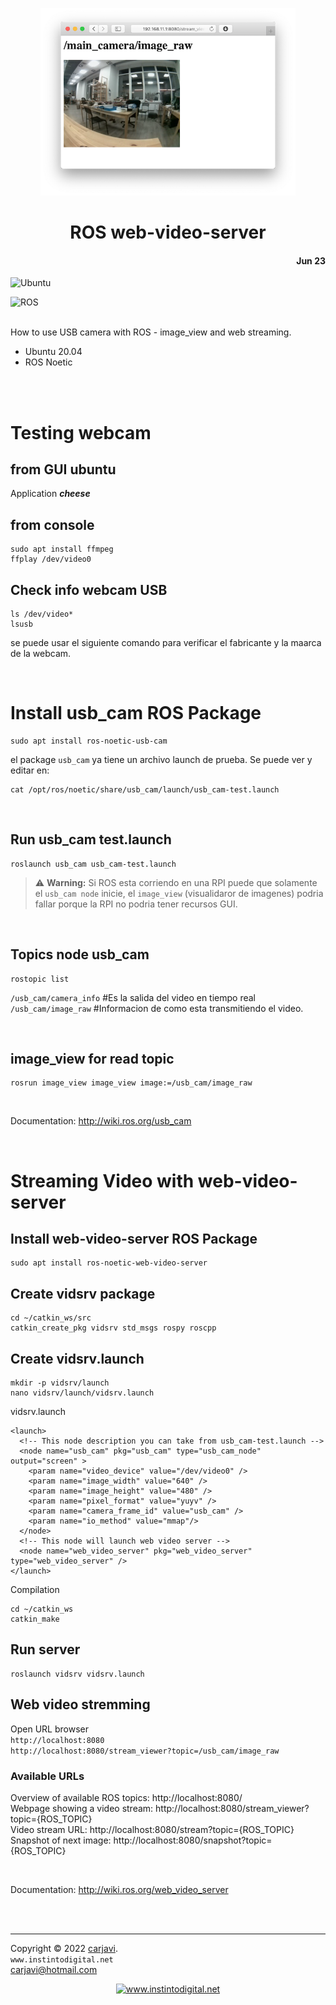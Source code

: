 <p align="center"><img src="./img/web_video_server.png" height="300" alt=" " /></p>
<h1 align="center"> ROS web-video-server </h1> 
<h4 align="right">Jun 23</h4>

![Ubuntu](https://img.shields.io/badge/Ubuntu-E95420?style=for-the-badge&logo=ubuntu&logoColor=white)

![ROS](https://img.shields.io/badge/ros-%230A0FF9.svg?style=for-the-badge&logo=ros&logoColor=white)

<br>
 How to use USB camera with ROS -  image_view and web streaming.

 * Ubuntu 20.04
 * ROS Noetic


 <br>
 <br>

# Testing webcam 
## from GUI ubuntu
Application ***cheese***

## from console
```
sudo apt install ffmpeg
ffplay /dev/video0
```
## Check info webcam USB
```
ls /dev/video*
lsusb
```
se puede usar el siguiente comando para verificar el fabricante y la maarca de la webcam.

<br>

# Install usb_cam ROS Package 
```
sudo apt install ros-noetic-usb-cam 
```
el package `usb_cam` ya tiene un archivo launch de prueba. Se puede ver y editar en:
```
cat /opt/ros/noetic/share/usb_cam/launch/usb_cam-test.launch
```

<br>

## Run usb_cam test.launch
```
roslaunch usb_cam usb_cam-test.launch
```

> :warning: **Warning:** Si ROS esta corriendo en una RPI puede que solamente el `usb_cam node` inicie, el `image_view` (visualidaror de imagenes) podria fallar porque la RPI no podria tener recursos GUI.

<br>

## Topics node usb_cam 
```
rostopic list
```
`/usb_cam/camera_info`  #Es la salida del video en tiempo real <br>
`/usb_cam/image_raw`    #Informacion de como esta transmitiendo el video.

<br>

## image_view for read topic
```
rosrun image_view image_view image:=/usb_cam/image_raw
```


<br>

Documentation: http://wiki.ros.org/usb_cam

<br>

# Streaming Video with web-video-server

## Install web-video-server ROS Package
```
sudo apt install ros-noetic-web-video-server
```
## Create vidsrv package
```
cd ~/catkin_ws/src
catkin_create_pkg vidsrv std_msgs rospy roscpp
```

## Create vidsrv.launch
```
mkdir -p vidsrv/launch
nano vidsrv/launch/vidsrv.launch
```
vidsrv.launch
```
<launch>
  <!-- This node description you can take from usb_cam-test.launch -->
  <node name="usb_cam" pkg="usb_cam" type="usb_cam_node" output="screen" >
    <param name="video_device" value="/dev/video0" />
    <param name="image_width" value="640" />
    <param name="image_height" value="480" />
    <param name="pixel_format" value="yuyv" />
    <param name="camera_frame_id" value="usb_cam" />
    <param name="io_method" value="mmap"/>
  </node>
  <!-- This node will launch web video server -->
  <node name="web_video_server" pkg="web_video_server" type="web_video_server" />
</launch>
```
Compilation
```
cd ~/catkin_ws
catkin_make
```
## Run server
```
roslaunch vidsrv vidsrv.launch
```

## Web video stremming
Open URL browser <br>
`http://localhost:8080`<br>
`http://localhost:8080/stream_viewer?topic=/usb_cam/image_raw`

### Available URLs
Overview of available ROS topics: http://localhost:8080/<br>
Webpage showing a video stream: http://localhost:8080/stream_viewer?topic={ROS_TOPIC}<br>
Video stream URL: http://localhost:8080/stream?topic={ROS_TOPIC}<br>
Snapshot of next image: http://localhost:8080/snapshot?topic={ROS_TOPIC}<br>

<br>

Documentation: http://wiki.ros.org/web_video_server

<br>
<br>

---
Copyright &copy; 2022 [carjavi](https://github.com/carjavi). <br>
```www.instintodigital.net``` <br>
carjavi@hotmail.com <br>
<p align="center">
    <a href="https://instintodigital.net/" target="_blank"><img src="./img/developer.png" height="100" alt="www.instintodigital.net"></a>
</p>




